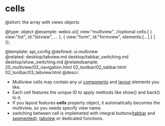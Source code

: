 cells
=============

@short:
	the array with views objects

@type: object
@example:
webix.ui({
	view:"multiview", //optional
	cells:[
     	{ view:"list", id:"listview", ... },
		{ view:"form", id:"formview", elements:[...] }
	]
});

@template:	api_config
@defined:	ui.multiview	
@related:
    desktop/tabview.md
    desktop/tabbar_switching.md
    desktop/show_switching.md
@relatedsample:
	20_multiview/02_navigation.html
    02_toolbar/02_tabbar.html
    02_toolbar/03_tabview.html
@descr:

- Multiview cells may contain any ui [components](desktop/components.md) and [layout](desktop/layout.md) elements you like. 
- Each cell features the unique ID to apply methods like show() and back() to it. 
- If you layout features **cells** property object, it automatically becomes the multiview, so you needs specify view name. 
- switching between cell is implemeted with integral buttons([tabbar](desktop/controls.md#tabbar) and [segmented](desktop/controls.md#segmented)), [tabview](desktop/tabview.md) or 
dedicated functions. 

